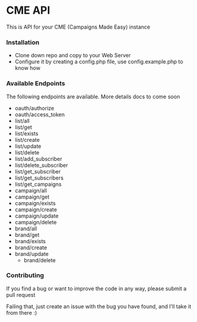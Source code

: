 CME API
=======
This is API for your CME (Campaigns Made Easy) instance

### Installation
- Clone down repo and copy to your Web Server
- Configure it by creating a config.php file, use config.example.php to know how

### Available Endpoints
The following endpoints are available. More details docs to come soon
- oauth/authorize
- oauth/access_token
- list/all
- list/get
- list/exists
- list/create
- list/update
- list/delete
- list/add_subscriber
- list/delete_subscriber
- list/get_subscriber
- list/get_subscribers
- list/get_campaigns
- campaign/all
- campaign/get
- campaign/exists
- campaign/create
- campaign/update
- campaign/delete
- brand/all
- brand/get
- brand/exists
- brand/create
- brand/update
  - brand/delete

### Contributing
If you find a bug or want to improve the code in any way, please submit a pull request

Failing that, just create an issue with the bug you have found, and I'll take it from there :)

